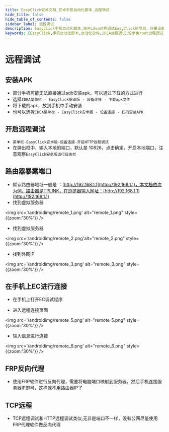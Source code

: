 ```yaml
---
title: EasyClick安卓文档_安卓手机自动化脚本_远程调试
hide_title: false
hide_table_of_contents: false
sidebar_label: 远程调试
description: EasyClick手机自动化脚本,使用idea远程调试EasyClick的项目，只要设备能联网，就可以远程调试脚本
keywords: [EasyClick,手机自动化脚本,自动化软件,IDEA远程调试,安卓免root远程调试,脚本远程调试]
---
```



# 远程调试
## 安装APK
- 部分手机可能无法直接通过adb安装apk，可以通过下载的方式进行
- 选择`IDEA菜单栏 - EasyClick安卓版 - 设备连接 - 下载apk文件`
- 将下载的apk，放到手机中手动安装
- 也可以选择`IDEA菜单栏 - EasyClick安卓版 - 设备连接 - 扫码安装APK`

## 开启远程调试
- `菜单栏-EasyClick安卓版-设备连接-开启HTTP远程调试`
- 在弹出框中，输入本地的端口，默认是 10826，点击确定，开启本地端口，注意观察`EasyClick安卓版运行日志栏`

## 路由器暴露端口

- 默认路由器地址一般是 ：[http://192.168.1.1](http://192.168.1.1)，本文档依次为例，路由器是TPLINK，在浏览器输入网址：[http://192.168.1.1](http://192.168.1.1)
- 找到虚拟服务器

<img src='/androidimg/remote_1.png' alt="remote_1.png" style={{zoom:'30%'}} />

- 找到虚拟服务器

<img src='/androidimg/remote_2.png'alt="remote_2.png" style={{zoom:'30%'}} />

- 找到外网IP

<img src='/androidimg/remote_3.png' alt="remote_3.png" style={{zoom:'30%'}} />

## 在手机上EC进行连接
- 在手机上打开EC调试程序

- 进入远程连接页面 

<img src='/androidimg/remote_5.png' alt="remote_5.png" style={{zoom:'30%'}} />


- 输入信息进行连接 

<img src='/androidimg/remote_6.png' alt="remote_6.png" style={{zoom:'30%'}} />


## FRP反向代理
- 使用FRP软件进行反向代理，需要将电脑端口映射到服务器，然后手机连接服务器IP即可，这样就不用路由器IP了

## TCP远程
- TCP远程调试和HTTP远程调试类似,无非是端口不一样，没有公网尽量使用FRP代理软件做反向代理
